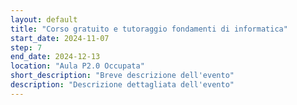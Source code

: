 ```yaml
---
layout: default
title: "Corso gratuito e tutoraggio fondamenti di informatica"
start_date: 2024-11-07
step: 7
end_date: 2024-12-13
location: "Aula P2.0 Occupata"
short_description: "Breve descrizione dell'evento"  
description: "Descrizione dettagliata dell'evento"
---
```


